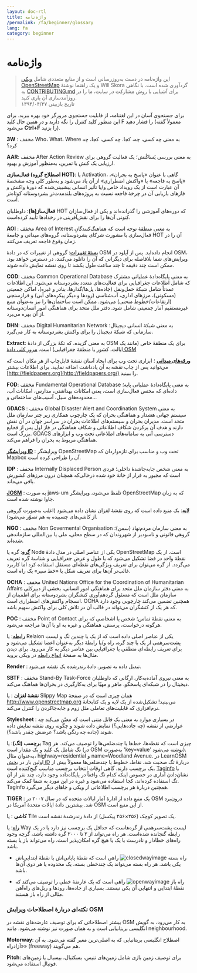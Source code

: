 ```yaml
---
layout: doc-rtl
title: واژه‌نامه 
/permalink: /fa/beginner/glossary
lang: fa
category: beginner
---
```


واژه‌نامه  
============

> این واژه‌نامه در دست به‌روزرسانی است و از منابع متعددی شامل [ویکی OpenStreetMap](http://wiki.openstreetmap.org/wiki/Main_Page) و یک راهنما نوشتهٔ Will Skora گردآوری شده است. با نگاهی به [CONTRIBUTING.md](https://github.com/hotosm/learnosm/blob/gh-pages/CONTRIBUTING.md) برای آشنایی با روش مشارکت در سایت، ما را در روزآمدسازی آن یاری کنید.  
> تاریخ بازبینی ۱۳۹۴/۰۴/۲۷  

برای جستجوی آسان در این لغتنامه، از قابلیت جستجوی مرورگر خود بهره ببرید. برای این منظور کلید کنترل را نگه دارید و در همین حال کلید F را فشار دهید (معمولاً گفته می‌شود **Ctrl+F** را بزنید).  

**3W** : مخفف Who،‏ What،‏ Where به معنی چه کسی، چه، کجا. چه کسی، کجا، چه کرد؟  

**AAR**: مخفف After Action Review به معنی بررسی پَساکُنش؛ یک فعالیت گروهی برای ارزیابی یک کنش یا تمرین، به‌منظور آموزش و بهبود.

**فعال‌سازی (اصطلاح گروه HOT)**: یا Activation، گاهی با عنوان «پاسخ به بحران»، «پاسخ به فاجعه» یا «واکنش اضطراری» از آن یاد می‌شود و به‌طور کلی وجه مشخصهٔ آن عبارت است از یک رویداد خاص و/یا تأثیر انسانی پیشبینی‌شده که دورهٔ واکنش و فازهای بازیابی آن در چرخهٔ فاجعه نسبت به پروژه‌های بلندمدت‌ترِ بشردوستانه کوتاه‌تر است.

**فعال‌ساز(ها)**: داوطلبان HOT که دوره‌های آموزشی را گذرانده‌اند و یکی از فعال‌سازان کنونی آن‌ها را برای نقش‌آفرینی در رخدادها تأیید کرده‌است. 

**AOI** : مخفف Area of Interest به معنی منطقهٔ توجه است که هماهنگ‌کنندگانِ فعال‌سازی با مشورت شرکای بشردوستانه، گروه‌های میدانی و جامعهٔ HOT آن را در زمان وقوع فاجعه تعریف می‌کنند.


**[بستهٔ تغییرات](http://wiki.openstreetmap.org/wiki/Changeset)**: گروهی از تغییرات که در دادهٔ OSM انجام داده‌اید. پس از آپلود در OSM، ویرایش‌های شما بلافاصله برای دیگرانی که آن را دانلود می‌کنند، در دسترس خواهد بود. ممکن است چند دقیقه تا چند ساعت طول بکشد تا روی نقشه نمایش داده شوند.

**COD**: مخفف Common Operational Database به معنی پایگاه‌دادهٔ عملیاتی مشترک که شامل اطلاعات جغرافیایی برای فعالیت‌های متعدد بشردوستانه می‌شود. این اطلاعات عمدتاً شامل شبکهٔ حمل‌ونقل (جاده‌ها، پل‌ها/گدارها، بنادر و غیره)، اماکن جمعیتی (مسکونی)، مرزهای اداری، آب‌شناسی (رودها و دیگر پیکره‌های آبی) و فرازسنجی (ارتفاعات/خطوط منحنی) می‌شود. ممکن است ساختمان‌ها را نیز به‌عنوان منبع غیرمستقیم آمار جمعیتی شامل شود. دفتر ملل متحد برای هماهنگی امور انسان‌دوستانه از آن بهره می‌برد.

**DHN**: مخفف Digital Humanitarian Network به معنی شبکهٔ انسانی دیجیتال؛ سازمانی که شبکهٔ دیجیتال را برای واکنش بشردوستانه به کار می‌گیرد.

**Extract**: به معنی گزیده، که تکهٔ بزرگی از دادهٔ OSM برای یک منطقهٔ خاص (مانند یک ایالت، کشور یا منطقهٔ جغرافیایی) است. [مرور کلی دادهٔ OSM](/fa/osm-data/data-overview/)

**[ورقه‌های میدانی](/fa/mobile-mapping/field-papers/)** ؛ ابزاری تحت وب برای ایجاد آسان نقشهٔ قابل‌چاپ از هر مکان است که می‌توانید پس از چاپ نقشه به آن یادداشت اضافه نمایید. برای اطلاعات بیشتر [http://fieldpapers.org](http://fieldpapers.org/) را ببینید. 

**FOD**: مخفف Fundamental Operational Database به معنی پایگاه‌دادهٔ عملیاتی پایه؛ داده‌ای که مختص فعال‌سازی است، یعنی امکانات بهداشتی، مدارس، امکانات آب، محدوده‌های سیل، آسیب‌های ساختمانی و…

**GDACS** : مخفف Global Disaster Alert and Coordination System به معنی سیستم جهانی هشدار و هماهنگی بحران که یک چارچوب همکاری زیر چتر سازمان ملل متحد است. مدیران بحران و سیستم‌های اطلاعات بحران در سراسر جهان در آن نقش دارند و هدف آن پرکردن شکاف اطلاعاتی و شکاف هماهنگی در فاز اول پس از فجایع بزرگ است. GDACS دسترسی آنی به سامانه‌های اطلاعاتی تحت وب و ابزارهای هماهنگی مربوط به بحران را فراهم می‌کند.

**[ویرایشگر iD](/en/beginner/id-editor/)** : ویرایشگر OpenStreetMap تحت وب و مناسب برای تازه‌واردان که Mapbox آن را طراحی کرده است. 

**IDP** : مخفف Internally Displaced Person به معنی شخص جابه‌جاشدهٔ داخلی؛ فردی است که مجبور به فرار از خانهٔ خود شده درحالی‌که همچنان درون مرزهای کشورش باقی می‌ماند.

**[JOSM](https://josm.openstreetmap.de/)** : به صورت jaws-um تلفظ می‌شود، ویرایشگر OpenStreetMap که به زبان جاوا نوشته شده است. 

**[لایه](http://wiki.openstreetmap.org/wiki/Layer)**: یک منبع داده است که روی نقشهٔ لغزان نشان داده می‌شود (اغلب به‌صورت گروهی از کاشی‌های چسبیده به هم تصوّر می‌شود).

**NGO** : مخفف Non Govermental Organisation به معنی سازمان مردم‌نهاد (سمن)؛ گروهی قانونی و ناسودبر از شهروندان که در سطح محلی، ملی یا بین‌المللی سازماندهی شده‌اند.  

**[گره](http://wiki.openstreetmap.org/wiki/Node)**: گره یا Node یکی از عناصر اصلی در مدل دادهٔ OpenStreetMap است. از یک نقطهٔ واحد در فضا تشکیل می‌شود که با طول و عرض جغرافیایی و شناسهٔ گره تعریف می‌گردد. از گره‌ می‌توان برای تعریف ویژگی‌های نقطه‌ای مستقل استفاده کرد اما کاربرد غالب‌تر آن‌ها برای تعریف شکل یا «خط سیر» یک راه است.

**OCHA** : مخفف United Nations Office for the Coordination of Humanitarian Affairs به معنی دفتر سازمان ملل متحد برای هماهنگی امور انسانی، بخشی از دبیرکلی سازمان ملل است که مسئول گردهم‌آوری کنشگران بشردوستانه برای اطمینان از انسجام واکنش‌های اضطراری است. OCHA همچنین تضمین می‌کند چارچوبی وجود دارد که هر یک از کنشگران می‌تواند در قالب آن در تلاش کلی برای واکنش سهیم باشد.

**POC** : مخفف Point of Contact به معنی نقطهٔ تماس؛ شخص یا اشخاصی که برای هرگونه درخواست، پرسش، هماهنگی و غیره به او یا آن‌ها مراجعه می‌شود.

**[رابطه](http://wiki.openstreetmap.org/wiki/Relation)**: یا Relaion یکی از عناصر اصلی داده است که از یک یا چندین تگ و لیست پشت‌سرهمی از یک یا چند گره، راه و/یا رابطهٔ دیگر به‌عنوان اعضا تشکیل می‌شود و برای تعریف رابطه‌ای منطقی یا جغرافیایی بین عناصر دیگر به کار می‌رود. برای دیدن مثال‌ها به صفحهٔ [انواع رابطه](http://wiki.openstreetmap.org/wiki/Types_of_relation) در ویکی بروید. 

**Render** : تبدیل داده به تصویر. دادهٔ رندرشده یک نقشه می‌شود.

**SBTF** : مخفف Stand-By Task-Force به معنی نیروی آماده‌به‌کار، ارگانی که داوطلبان دیجیتال را در شبکه‌ای پاسخگو، ماهر و مهیّا برای به‌کارگیری در بحران‌ها هماهنگ می‌کند.

**نقشهٔ لغزان** : یا Slippy Map همان چیزی است که در صفحهٔ <http://www.openstreetmap.org> می‌بینید! تشکیل‌شده از یک لایه و یک کتابخانهٔ نرم‌افزاری که قابلیت‌های تعاملی مثل زوم و جابه‌جاکردن را کنترل می‌کند.

**Stylesheet** : در بسیاری موارد به معنی یک فایل متنی است که معیّن می‌کند چه عوارضی از نقشه (چه جاده‌هایی؟) نمایش داده شوند و چگونه روی نقشه نمایش داده شوند (جاده چه رنگی باشد؟ عرضش چقدر باشد؟).

**برچسب (تگ)**: یا Tag چیزی است که نقطه‌ها، خط‌ها یا چندضلعی‌ها را توصیف می‌کند. هر تگ شامل یک کلید و یک مقدار است (در OSM به‌صورت 'key=value' نوشته می‌شود). به‌عنوان مثال، highway=residential و name=Woodland Avenue. در LearnOSM اولین بار در [بخش iD](/fa/beginner/id-editor/fa/basic-editing-with-id) دربارهٔ تگ صحبت شد. نقاط، خطوط یا چندضلعی‌ها معمولاً بیش از یک برچسب دارند. گاهی اوقات انتخاب برچسب مناسب گیج‌کننده است. [Taginfo](https://taginfo.openstreetmap.org/) با نشان‌دادن آماری در خصوص اینکه کدام تگ واقعاً در پایگاه‌داده وجود دارد، چند نفر از آن تگ استفاده کرده‌اند، کجا استفاده می‌شود و غیره در این مورد به شما کمک می‌کند. Taginfo همچنین دربارهٔ هر برچسب اطلاعاتی از ویکی و جاهای دیگر می‌گیرد.

**TIGER** : یک منبع داده از ادارهٔ آمار ایالات متحده که در سال ۲۰۰۷ در OSM درون‌برد شد. بیشترین دادهٔ ایالات متحدهٔ آمریکا در OSM از این منبع است.

**کاشی** : یا Tile یک تصویر کوچک (۲۵۶×۲۵۶ پیکسل) از دادهٔ رندرشدهٔ نقشه است.

**[راه](http://wiki.openstreetmap.org/wiki/Way)**: یا Way لیست پشت‌سرهمی از گره‌هاست که حداقل یک برچسب نیز دارد یا در یک رابطه گنجانده شده‌است. هر راه می‌تواند از ۲ تا ۲۰۰۰ گره داشته باشد، گرچه وجود راه‌های خطادار و نادرست با یک یا هیچ گره امکان‌پذیر است. راه می‌تواند باز یا بسته باشد.  

* راه بسته ![closedwayimage](http://wiki.openstreetmap.org/w/images/thumb/e/ed/Mf_closed_way.svg/20px-Mf_closed_way.svg.png) راهی است که نقطهٔ پایانی‌اش با نقطهٔ ابتدایی‌اش یکی باشد. هر راه بسته می‌تواند یک چندخطی بسته، یک محدوده یا هر دوی آن‌ها باشد. 

* راه باز ![openwayimage](http://wiki.openstreetmap.org/w/images/thumb/2/2a/Mf_way.svg/20px-Mf_way.svg.png) راهی است که یک عارضهٔ خطی را توصیف می‌کند که نقطهٔ ابتدایی و انتهایی آن یکی نیستند. بسیاری از جاده‌ها، رودها و ریل‌های راه‌آهن مثالی از راه باز هستند.
 
### نکته‌ای دربارهٔ اصطلاحات ویرایش OSM

بیشتر اصطلاحاتی که برای توصیف عارضه‌های نقشه در OSM به کار می‌رود، به گویش انگلیسی بریتانیایی است و به همان صورت نیز نوشته می‌شود. مانند neighbourhood.

**Motorway**: اصطلاح انگلیسی بریتانیایی که به اصلی‌ترین معبر گفته می‌شود. به آن «آزادراه» (freeway) هم می‌گویند.

**Pitch**: برای توصیف زمین بازی شامل زمین‌های تنیس، بسکتبال، بیسبال یا زمین‌های فوتبال استفاده می‌شود.